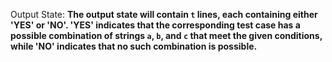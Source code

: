 Output State: **The output state will contain `t` lines, each containing either 'YES' or 'NO'. 'YES' indicates that the corresponding test case has a possible combination of strings `a`, `b`, and `c` that meet the given conditions, while 'NO' indicates that no such combination is possible.**